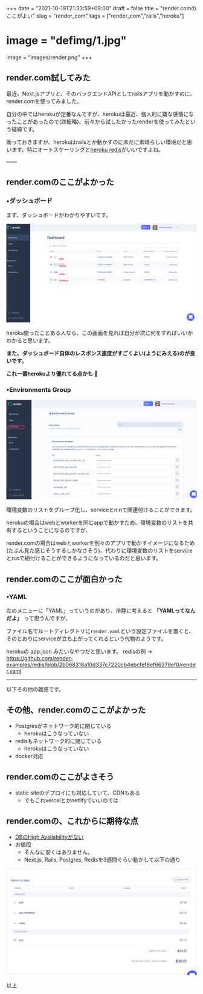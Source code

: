 +++
date = "2021-10-19T21:33:59+09:00"
draft = false
title = "render.comのここがよい"
slug = "render_com"
tags = ["render_com","rails","heroku"]
# image = "defimg/1.jpg"
image = "images/render.png"
+++

<!--more-->

## render.com試してみた

最近、Next.jsアプリと、そのバックエンドAPIとしてrailsアプリを動かすのに、render.comを使ってみました。

自分の中ではherokuが定番なんですが、herokuは最近、個人的に嫌な感情になったことがあったので(詳細略)、前々から試したかったrenderを使ってみたという経緯です。

断っておきますが、herokuはrailsとか動かすのに未だに素晴らしい環境だと思います。特にオートスケーリングと[heroku redis](https://jp.heroku.com/redis)がいいですよね。

——

## render.comのここがよかった

### •ダッシュボード

まず、ダッシュボードがわかりやすいです。

<img alt="render-dashboard" src="/images/render-dashboard.png">

heroku使ったことある人なら、この画面を見れば自分が次に何をすればいいかわかると思います。

**また、ダッシュボード自体のレスポンス速度がすごくよい(ようにみえる)のが良いです。**

**これ一番herokuより優れてる点かも 🚀**

### •Environments Group

<img alt="render-dashboard-2" src="/images/render-dashboard-2.png">

環境変数のリストをグループ化し、serviceとn:nで関連付けることができます。

herokuの場合はwebとworkerを同じappで動かすため、環境変数のリストを共有するということになるのですが、

render.comの場合はwebとworkerを別々のアプリで動かすイメージになるため(たぶん見た感じそうするしかなさそう)、代わりに環境変数のリストをserviceとn:nで紐付けることができるようになっているのだと思います。


## render.comのここが面白かった

### •YAML

左のメニューに「YAML」っていうのがあり、冷静に考えると **「YAMLってなんだよ」** って思うんですが、

ファイル名でルートディレクトリに`render.yaml`という設定ファイルを置くと、そのとおりにserviceが立ち上がってくれるという代物のようです。

herokuの app.json みたいなやつだと思います。 redisの例 -&gt; https://github.com/render-examples/redis/blob/2b068318a10d337c7220cb4ebcfef8ef66379ef0/render.yaml

-----

以下その他の雑感です。

## その他、render.comのここがよかった

* Postgresがネットワーク的に閉じている
    * herokuはこうなっていない
* redisもネットワーク的に閉じている
    * herokuはこうなっていない
* docker対応

## render.comのここがよさそう

* static siteのデプロイにも対応していて、CDNもある
    * でもこれvercelとかnetlifyでいいのでは

## render.comの、これからに期待な点

* [DBのHigh Availabilityがない](https://feedback.render.com/features/p/high-availability-for-postgresql)
* お値段
    * そんなに安くはありません。
    * Next.js, Rails, Postgres, Redisを3週間ぐらい動かして以下の通り

<img alt="render-dashboard-3" src="/images/render-dashboard-3.png">


<script type="text/javascript" src="/js/prism.js" async></script>

以上
